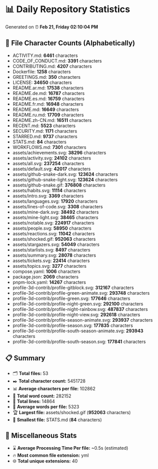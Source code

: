 # 📊 Daily Repository Statistics
Generated on ⏰ **Feb 21, Friday 02:10:04 PM**

## 📂 File Character Counts (Alphabetically)
- ACTIVITY.md: **6461** characters
- CODE_OF_CONDUCT.md: **3391** characters
- CONTRIBUTING.md: **4207** characters
- Dockerfile: **1258** characters
- GREETINGS.md: **350** characters
- LICENSE: **34650** characters
- README.ar.md: **17538** characters
- README.de.md: **16787** characters
- README.es.md: **16759** characters
- README.fr.md: **16948** characters
- README.md: **16649** characters
- README.ru.md: **17709** characters
- README.zh-CN.md: **16511** characters
- RECENT.md: **5523** characters
- SECURITY.md: **1171** characters
- STARRED.md: **9737** characters
- STATS.md: **84** characters
- WORKFLOWS.md: **7301** characters
- assets/achievements.svg: **38296** characters
- assets/activity.svg: **24102** characters
- assets/all.svg: **237254** characters
- assets/default.svg: **42017** characters
- assets/github-snake-dark.svg: **123624** characters
- assets/github-snake-light.svg: **123624** characters
- assets/github-snake.gif: **376808** characters
- assets/habits.svg: **11114** characters
- assets/intro.svg: **3369** characters
- assets/languages.svg: **17920** characters
- assets/lines-of-code.svg: **3308** characters
- assets/mine-dark.svg: **38492** characters
- assets/mine-light.svg: **38465** characters
- assets/notable.svg: **224917** characters
- assets/people.svg: **58950** characters
- assets/reactions.svg: **11042** characters
- assets/shocked.gif: **952063** characters
- assets/stargazers.svg: **54049** characters
- assets/starlists.svg: **8497** characters
- assets/summary.svg: **28078** characters
- assets/tickets.svg: **22414** characters
- assets/topics.svg: **3277** characters
- compose.yaml: **1006** characters
- package.json: **2069** characters
- pnpm-lock.yaml: **14267** characters
- profile-3d-contrib/profile-gitblock.svg: **312167** characters
- profile-3d-contrib/profile-green-animate.svg: **293748** characters
- profile-3d-contrib/profile-green.svg: **177646** characters
- profile-3d-contrib/profile-night-green.svg: **292100** characters
- profile-3d-contrib/profile-night-rainbow.svg: **487837** characters
- profile-3d-contrib/profile-night-view.svg: **292618** characters
- profile-3d-contrib/profile-season-animate.svg: **293937** characters
- profile-3d-contrib/profile-season.svg: **177835** characters
- profile-3d-contrib/profile-south-season-animate.svg: **293943** characters
- profile-3d-contrib/profile-south-season.svg: **177841** characters

## 📋 Summary
- 🗂️ **Total files:** 53
- ✒️ **Total character count:** 5451728
- 📊 **Average characters per file:** 102862
- 📝 **Total word count:** 282152
- 🧾 **Total lines:** 14864
- 📐 **Average words per file:** 5323
- 🏆 **Largest file:** assets/shocked.gif (**952063** characters)
- 🥉 **Smallest file:** STATS.md (**84** characters)

## 🌟 Miscellaneous Stats
- ⌛ **Average Processing Time Per file:** ~0.5s (estimated)
- 🔥 **Most common file extension:** yml
- 🌐 **Total unique extensions:** 40
